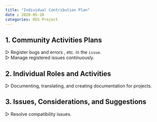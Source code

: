 ```yaml
---
title: "Individual Contribution Plan"
date : 2020-05-20
categories: OSS Project
---
```



## 1. Community Activities Plans<br>
▷ Register bugs and errors , etc. in the `issue`.<br>
▷ Manage registered issues continuously.<br>
## 2. Individual Roles and Activities <br>
▷ Documenting, translating, and creating documentation for projects.<br>
## 3. Issues, Considerations, and Suggestions<br>
▷ Resolve compatibility issues.<br>
